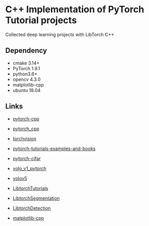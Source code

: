# C++ Implementation of PyTorch Tutorial projects

Collected deep learning projects with LibTorch C++

## Dependency
- cmake 3.14+
- PyTorch 1.9.1
- python3.6+
- opencv 4.3.0
- matplotlib-cpp
- ubuntu 18.04

## Links

- [pytorch-cpp](https://github.com/prabhuomkar/pytorch-cpp)

- [pytorch_cpp](https://github.com/koba-jon/pytorch_cpp)

- [torchvision](https://github.com/pytorch/vision)

- [pytorch-tutorials-examples-and-books](https://github.com/bat67/pytorch-tutorials-examples-and-books)

- [pytorch-cifar](https://github.com/kuangliu/pytorch-cifar)

- [yolo_v1_pytorch](https://github.com/motokimura/yolo_v1_pytorch)

- [yolov5](https://github.com/ultralytics/yolov5)

- [LibtorchTutorials](https://github.com/AllentDan/LibtorchTutorials)

- [LibtorchSegmentation](https://github.com/AllentDan/LibtorchSegmentation)

- [LibtorchDetection](https://github.com/AllentDan/LibtorchDetection)

- [matplotlib-cpp](https://github.com/lava/matplotlib-cpp)

